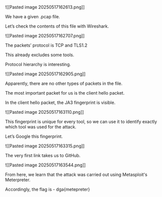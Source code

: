![[Pasted image 20250517162613.png]]

We have a given .pcap file.

Let’s check the contents of this file with Wireshark.

![[Pasted image 20250517162707.png]]

The packets’ protocol is TCP and TLS1.2

This already excludes some tools.

Protocol hierarchy is interesting.

![[Pasted image 20250517162905.png]]

Apparently, there are no other types of packets in the file.

The most important packet for us is the client hello packet.

In the client hello packet, the JA3 fingerprint is visible.

![[Pasted image 20250517163110.png]]

This fingerprint is unique for every tool, so we can use it to identify exactly which tool was used for the attack.

Let’s Google this fingerprint.

![[Pasted image 20250517163315.png]]

The very first link takes us to GitHub.

![[Pasted image 20250517163544.png]]

From here, we learn that the attack was carried out using Metasploit's Meterpreter.

Accordingly, the flag is - dga{metepreter}
